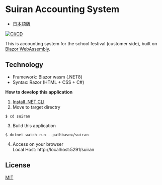 # Suiran Accounting System
- [日本語版](./README.ja.md)

[![CI/CD](https://github.com/mint73/suiran/actions/workflows/main.yml/badge.svg)](https://github.com/mint73/suiran/actions/workflows/main.yml)

This is accounting system for the school festival (customer side), built on [Blazor WebAssembly](https://blazor.net).

## Technology
- Framework: Blazor wasm (.NET8)
- Syntax: Razor (HTML + CSS + C#)

**How to develop this application**
1. [Install .NET CLI](https://learn.microsoft.com/en-us/dotnet/core/install/)
2. Move to target directry
```shell
$ cd suiran
```

3. Build this application
```shell
$ dotnet watch run --pathbase=/suiran
```

4. Access on your browser<br />
Local Host: http://localhost:5291/suiran

## License
[MIT](./LICENSE)

